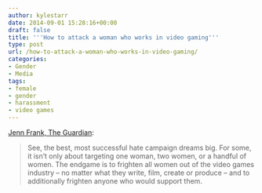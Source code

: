 ```yaml
---
author: kylestarr
date: 2014-09-01 15:28:16+00:00
draft: false
title: '''How to attack a woman who works in video gaming'''
type: post
url: /how-to-attack-a-woman-who-works-in-video-gaming/
categories:
- Gender
- Media
tags:
- female
- gender
- harassment
- video games
---
```


[Jenn Frank, The Guardian](http://www.theguardian.com/technology/2014/sep/01/how-to-attack-a-woman-who-works-in-video-games):

> See, the best, most successful hate campaign dreams big. For some, it isn’t only about targeting one woman, two women, or a handful of women. The endgame is to frighten all women out of the video games industry – no matter what they write, film, create or produce – and to additionally frighten anyone who would support them.
